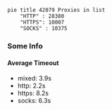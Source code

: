 
```mermaid
pie title 42079 Proxies in list
    "HTTP" : 28380
    "HTTPS": 10007
    "SOCKS" : 10375
```

### Some Info
#### Average Timeout

- mixed: 3.9s
- http: 2.2s
- https: 8.2s
- socks: 6.3s